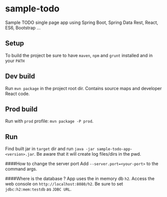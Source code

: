 # sample-todo
Sample TODO single page app using Spring Boot, Spring Data Rest, React, ES6, Bootstrap ...

## Setup
To build the project be sure to have `maven`, `npm` and `grunt` installed and in your `PATH`

## Dev build
Run `mvn package` in the project root dir. Contains source maps and developer React code.

## Prod build
Run with `prod` profile: `mvn package -P prod`.

## Run
Find built jar in `target` dir and run `java -jar sample-todo-app-<version>.jar`. Be aware that it will create log files/dirs in the pwd.

####How to change the server port 
Add `--server.port=<your-port>` to the command args.

####Where is the database ?
App uses the in memory db `h2`. Access the web console on `http://localhost:8080/h2`. Be sure to set `jdbc:h2:mem:testdb` as `JDBC URL`.


